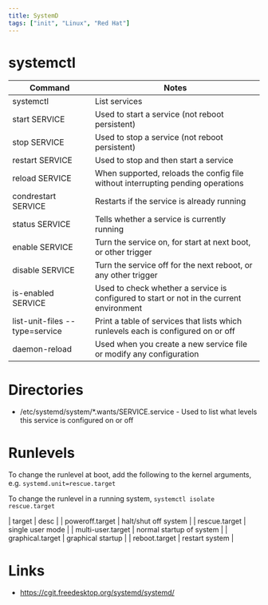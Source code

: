 ```yaml
---
title: SystemD
tags: ["init", "Linux", "Red Hat"]
---
```


# systemctl

| Command                        | Notes                                                                                    |
|--------------------------------|------------------------------------------------------------------------------------------|
| systemctl                      | List services                                                                            |
| start SERVICE                  | Used to start a service (not reboot persistent)                                          |
| stop SERVICE                   | Used to stop a service (not reboot persistent)                                           |
| restart SERVICE                | Used to stop and then start a service                                                    |
| reload SERVICE                 | When supported, reloads the config file without interrupting pending operations          |
| condrestart SERVICE            | Restarts if the service is already running                                               |
| status SERVICE                 | Tells whether a service is currently running                                             |
| enable SERVICE                 | Turn the service on, for start at next boot, or other trigger                            |
| disable SERVICE                | Turn the service off for the next reboot, or any other trigger                           |
| is-enabled SERVICE             | Used to check whether a service is configured to start or not in the current environment |
| list-unit-files --type=service | Print a table of services that lists which runlevels each is configured on or off        |
| daemon-reload                  | Used when you create a new service file or modify any configuration                      |


# Directories

* /etc/systemd/system/\*.wants/SERVICE.service - Used to list what levels this
  service is configured on or off

# Runlevels

To change the runlevel at boot, add the following to the kernel arguments, e.g.
`systemd.unit=rescue.target`

To change the runlevel in a running system, `systemctl isolate rescue.target`

| target | desc |
| poweroff.target | halt/shut off system |
| rescue.target | single user mode |
| multi-user.target | normal startup of system |
| graphical.target | graphical startup |
| reboot.target | restart system |

# Links

* <https://cgit.freedesktop.org/systemd/systemd/>


